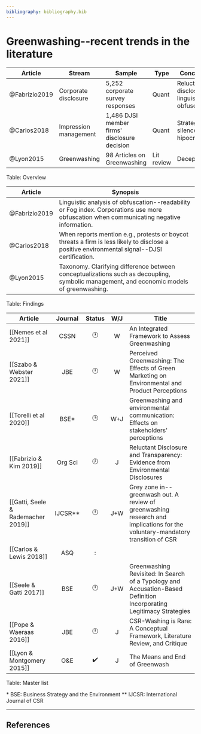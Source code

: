 ```yaml
---
bibliography: bibliography.bib
---
```


# Greenwashing--recent trends in the literature

Article         | Stream                | Sample                                    | Type      | Concepts
------          | ---                   | -------                                   | ---       | ---------
@Fabrizio2019   | Corporate disclosure  | 5,252 corporate survey responses          | Quant     | Reluctant disclosure, linguistic obfuscation
@Carlos2018     | Impression management |1,486 DJSI member firms' disclosure decision| Quant    | Strategic silence, hipocrisy
@Lyon2015       | Greenwashing          | 98 Articles on Greenwashing               | Lit review| Deception
Table: Overview

Article         | Synopsis
---             | ---------------
@Fabrizio2019   | Linguistic analysis of obfuscation--readability or Fog index. Corporations use more obfuscation when communicating negative information.
@Carlos2018     | When reports mention e.g., protests or boycot threats a firm is less likely to disclose a positive environmental signal--DJSI certification.
@Lyon2015       | Taxonomy. Clarifying difference between conceptualizations such as decoupling, symbolic management, and economic models of greenwashing.
Table: Findings

Article                           |Journal| Status           | W/J| Title
------------                      | :-:   | :-:              | :-:| ------------------------------------
[[Nemes et al 2021]]              | CSSN  | :clock1:         | W  | An Integrated Framework to Assess Greenwashing
[[Szabo & Webster 2021]]          | JBE   | :clock12:        | W  | Perceived Greenwashing: The Effects of Green Marketing on Environmental and Product Perceptions
[[Torelli et al 2020]]            | BSE*  | :clock3:         | W+J| Greenwashing and environmental communication: Effects on stakeholders' perceptions
[[Fabrizio & Kim 2019]]           |Org Sci| :clock7:         | J  | Reluctant Disclosure and Transparency: Evidence from Environmental Disclosures
[[Gatti, Seele & Rademacher 2019]]|IJCSR**| :clock12:        | J+W| Grey zone in--greenwash out. A review of greenwashing research and implications for the voluntary-mandatory transition of CSR
[[Carlos & Lewis 2018]]           | ASQ   | :
[[Seele & Gatti 2017]]            | BSE   | :clock12:        | J+W| Greenwashing Revisited: In Search of a Typology and Accusation-Based Definition Incorporating Legitimacy Strategies
[[Pope & Waeraas 2016]]           | JBE   | :clock12:        | J  | CSR-Washing is Rare: A Conceptual Framework, Literature Review, and Critique
[[Lyon & Montgomery 2015]]        | O&E   |:heavy_check_mark:| J  | The Means and End of Greenwash
Table: Master list

\* BSE: Business Strategy and the Environment
\** IJCSR: International Journal of CSR

---

## References